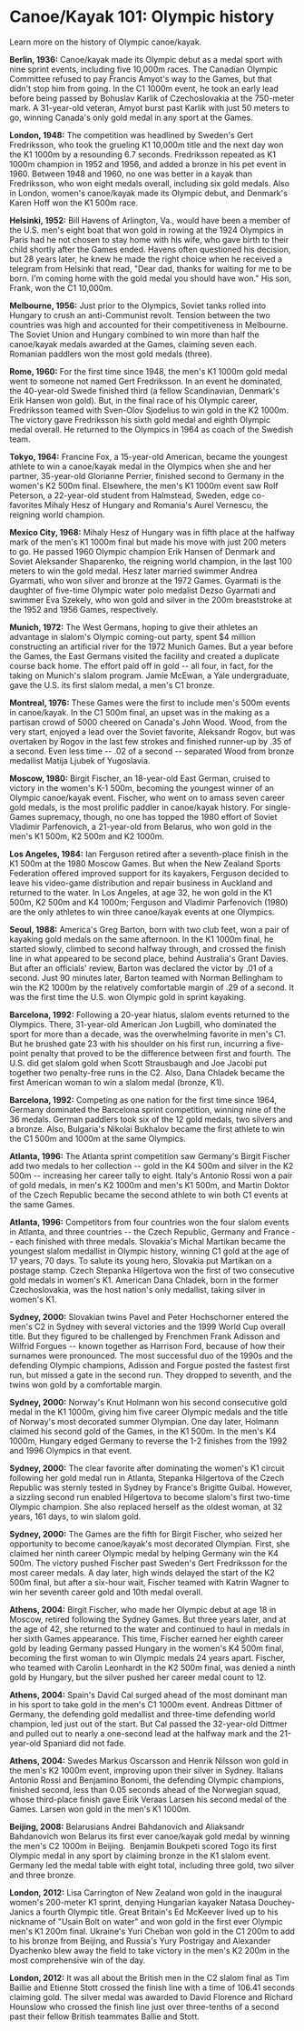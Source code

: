 Canoe/Kayak 101: Olympic history
================================

Learn more on the history of Olympic canoe/kayak.

**Berlin, 1936:** Canoe/kayak made its Olympic debut as a medal sport with nine sprint events, including five 10,000m races. The Canadian Olympic Committee refused to pay Francis Amyot's way to the Games, but that didn't stop him from going. In the C1 1000m event, he took an early lead before being passed by Bohuslav Karlik of Czechoslovakia at the 750-meter mark. A 31-year-old veteran, Amyot burst past Karlik with just 50 meters to go, winning Canada's only gold medal in any sport at the Games.

**London, 1948:** The competition was headlined by Sweden's Gert Fredriksson, who took the grueling K1 10,000m title and the next day won the K1 1000m by a resounding 6.7 seconds. Fredriksson repeated as K1 1000m champion in 1952 and 1956, and added a bronze in his pet event in 1960. Between 1948 and 1960, no one was better in a kayak than Fredriksson, who won eight medals overall, including six gold medals. Also in London, women's canoe/kayak made its Olympic debut, and Denmark's Karen Hoff won the K1 500m race.

**Helsinki, 1952:** Bill Havens of Arlington, Va., would have been a member of the U.S. men's eight boat that won gold in rowing at the 1924 Olympics in Paris had he not chosen to stay home with his wife, who gave birth to their child shortly after the Games ended. Havens often questioned his decision, but 28 years later, he knew he made the right choice when he received a telegram from Helsinki that read, "Dear dad, thanks for waiting for me to be born. I'm coming home with the gold medal you should have won." His son, Frank, won the C1 10,000m.

**Melbourne, 1956:** Just prior to the Olympics, Soviet tanks rolled into Hungary to crush an anti-Communist revolt. Tension between the two countries was high and accounted for their competitiveness in Melbourne. The Soviet Union and Hungary combined to win more than half the canoe/kayak medals awarded at the Games, claiming seven each. Romanian paddlers won the most gold medals (three).

**Rome, 1960:** For the first time since 1948, the men's K1 1000m gold medal went to someone not named Gert Fredriksson. In an event he dominated, the 40-year-old Swede finished third (a fellow Scandinavian, Denmark's Erik Hansen won gold). But, in the final race of his Olympic career, Fredriksson teamed with Sven-Olov Sjodelius to win gold in the K2 1000m. The victory gave Fredriksson his sixth gold medal and eighth Olympic medal overall. He returned to the Olympics in 1964 as coach of the Swedish team.

**Tokyo, 1964:** Francine Fox, a 15-year-old American, became the youngest athlete to win a canoe/kayak medal in the Olympics when she and her partner, 35-year-old Glorianne Perrier, finished second to Germany in the women's K2 500m final. Elsewhere, the men's K1 1000m event saw Rolf Peterson, a 22-year-old student from Halmstead, Sweden, edge co-favorites Mihaly Hesz of Hungary and Romania's Aurel Vernescu, the reigning world champion.

**Mexico City, 1968:** Mihaly Hesz of Hungary was in fifth place at the halfway mark of the men's K1 1000m final but made his move with just 200 meters to go. He passed 1960 Olympic champion Erik Hansen of Denmark and Soviet Aleksander Shaparenko, the reigning world champion, in the last 100 meters to win the gold medal. Hesz later married swimmer Andrea Gyarmati, who won silver and bronze at the 1972 Games. Gyarmati is the daughter of five-time Olympic water polo medalist Dezso Gyarmati and swimmer Eva Szekely, who won gold and silver in the 200m breaststroke at the 1952 and 1956 Games, respectively.

**Munich, 1972:** The West Germans, hoping to give their athletes an advantage in slalom's Olympic coming-out party, spent $4 million constructing an artificial river for the 1972 Munich Games. But a year before the Games, the East Germans visited the facility and created a duplicate course back home. The effort paid off in gold -- all four, in fact, for the taking on Munich's slalom program. Jamie McEwan, a Yale undergraduate, gave the U.S. its first slalom medal, a men's C1 bronze.

**Montreal, 1976:** These Games were the first to include men's 500m events in canoe/kayak. In the C1 500m final, an upset was in the making as a partisan crowd of 5000 cheered on Canada's John Wood. Wood, from the very start, enjoyed a lead over the Soviet favorite, Aleksandr Rogov, but was overtaken by Rogov in the last few strokes and finished runner-up by .35 of a second. Even less time -- .02 of a second -- separated Wood from bronze medallist Matija Ljubek of Yugoslavia.

**Moscow, 1980:** Birgit Fischer, an 18-year-old East German, cruised to victory in the women's K-1 500m, becoming the youngest winner of an Olympic canoe/kayak event. Fischer, who went on to amass seven career gold medals, is the most prolific paddler in canoe/kayak history. For single-Games supremacy, though, no one has topped the 1980 effort of Soviet Vladimir Parfenovich, a 21-year-old from Belarus, who won gold in the men's K1 500m, K2 500m and K2 1000m.

**Los Angeles, 1984:** Ian Ferguson retired after a seventh-place finish in the K1 500m at the 1980 Moscow Games. But when the New Zealand Sports Federation offered improved support for its kayakers, Ferguson decided to leave his video-game distribution and repair business in Auckland and returned to the water. In Los Angeles, at age 32, he won gold in the K1 500m, K2 500m and K4 1000m; Ferguson and Vladimir Parfenovich (1980) are the only athletes to win three canoe/kayak events at one Olympics.

**Seoul, 1988:** America's Greg Barton, born with two club feet, won a pair of kayaking gold medals on the same afternoon. In the K1 1000m final, he started slowly, climbed to second halfway through, and crossed the finish line in what appeared to be second place, behind Australia's Grant Davies. But after an officials' review, Barton was declared the victor by .01 of a second. Just 90 minutes later, Barton teamed with Norman Bellingham to win the K2 1000m by the relatively comfortable margin of .29 of a second. It was the first time the U.S. won Olympic gold in sprint kayaking.

**Barcelona, 1992:** Following a 20-year hiatus, slalom events returned to the Olympics. There, 31-year-old American Jon Lugbill, who dominated the sport for more than a decade, was the overwhelming favorite in men's C1. But he brushed gate 23 with his shoulder on his first run, incurring a five-point penalty that proved to be the difference between first and fourth. The U.S. did get slalom gold when Scott Strausbaugh and Joe Jacobi put together two penalty-free runs in the C2. Also, Dana Chladek became the first American woman to win a slalom medal (bronze, K1).

**Barcelona, 1992:** Competing as one nation for the first time since 1964, Germany dominated the Barcelona sprint competition, winning nine of the 36 medals. German paddlers took six of the 12 gold medals, two silvers and a bronze. Also, Bulgaria's Nikolai Bukhalov became the first athlete to win the C1 500m and 1000m at the same Olympics.

**Atlanta, 1996:** The Atlanta sprint competition saw Germany's Birgit Fischer add two medals to her collection -- gold in the K4 500m and silver in the K2 500m -- increasing her career tally to eight. Italy's Antonio Rossi won a pair of gold medals, in men's K2 1000m and men's K1 500m, and Martin Doktor of the Czech Republic became the second athlete to win both C1 events at the same Games.

**Atlanta, 1996:** Competitors from four countries won the four slalom events in Atlanta, and three countries -- the Czech Republic, Germany and France -- each finished with three medals. Slovakia's Michal Martikan became the youngest slalom medallist in Olympic history, winning C1 gold at the age of 17 years, 70 days. To salute its young hero, Slovakia put Martikan on a postage stamp. Czech Stepanka Hilgertova won the first of two consecutive gold medals in women's K1. American Dana Chladek, born in the former Czechoslovakia, was the host nation's only medallist, taking silver in women's K1.

**Sydney, 2000:** Slovakian twins Pavel and Peter Hochschorner entered the men's C2 in Sydney with several victories and the 1999 World Cup overall title. But they figured to be challenged by Frenchmen Frank Adisson and Wilfrid Forgues -- known together as Harrison Ford, because of how their surnames were pronounced. The most successful duo of the 1990s and the defending Olympic champions, Adisson and Forgue posted the fastest first run, but missed a gate in the second run. They dropped to seventh, and the twins won gold by a comfortable margin.

**Sydney, 2000:** Norway's Knut Holmann won his second consecutive gold medal in the K1 1000m, giving him five career Olympic medals and the title of Norway's most decorated summer Olympian. One day later, Holmann claimed his second gold of the Games, in the K1 500m. In the men's K4 1000m, Hungary edged Germany to reverse the 1-2 finishes from the 1992 and 1996 Olympics in that event.

**Sydney, 2000:** The clear favorite after dominating the women's K1 circuit following her gold medal run in Atlanta, Stepanka Hilgertova of the Czech Republic was sternly tested in Sydney by France's Brigitte Guibal. However, a sizzling second run enabled Hilgertova to become slalom's first two-time Olympic champion. She also replaced herself as the oldest woman, at 32 years, 161 days, to win slalom gold.

**Sydney, 2000:** The Games are the fifth for Birgit Fischer, who seized her opportunity to become canoe/kayak's most decorated Olympian. First, she claimed her ninth career Olympic medal by helping Germany win the K4 500m. The victory pushed Fischer past Sweden's Gert Fredriksson for the most career medals. A day later, high winds delayed the start of the K2 500m final, but after a six-hour wait, Fischer teamed with Katrin Wagner to win her seventh career gold and 10th medal overall.

**Athens, 2004:** Birgit Fischer, who made her Olympic debut at age 18 in Moscow, retired following the Sydney Games. But three years later, and at the age of 42, she returned to the water and continued to haul in medals in her sixth Games appearance. This time, Fischer earned her eighth career gold by leading Germany passed Hungary in the women's K4 500m final, becoming the first woman to win Olympic medals 24 years apart. Fischer, who teamed with Carolin Leonhardt in the K2 500m final, was denied a ninth gold by Hungary, but the silver pushed her career medal count to 12.

**Athens, 2004:** Spain's David Cal surged ahead of the most dominant man in his sport to take gold in the men's C1 1000m event. Andreas Dittmer of Germany, the defending gold medallist and three-time defending world champion, led just out of the start. But Cal passed the 32-year-old Dittmer and pulled out to nearly a one-second lead at the halfway mark and the 21-year-old Spaniard did not fade.

**Athens, 2004:** Swedes Markus Oscarsson and Henrik Nilsson won gold in the men's K2 1000m event, improving upon their silver in Sydney. Italians Antonio Rossi and Benjamino Bonomi, the defending Olympic champions, finished second, less than 0.05 seconds ahead of the Norwegian squad, whose third-place finish gave Eirik Veraas Larsen his second medal of the Games. Larsen won gold in the men's K1 1000m.

**Beijing, 2008:** Belarusians Andrei Bahdanovich and Aliaksandr Bahdanovich won Belarus its first ever canoe/kayak gold medal by winning the men's C2 1000m in Beijing.  Benjamin Boukpeti scored Togo its first Olympic medal in any sport by claiming bronze in the K1 slalom event.  Germany led the medal table with eight total, including three gold, two silver and three bronze.

**London, 2012:** Lisa Carrington of New Zealand won gold in the inaugural women's 200-meter K1 sprint, denying Hungarian kayaker Natasa Douchey-Janics a fourth Olympic title. Great Britain's Ed McKeever lived up to his nickname of "Usain Bolt on water" and won gold in the first ever Olympic men's K1 200m final. Ukraine's Yuri Cheban won gold in the C1 200m to add to his bronze from Beijing, and Russia's Yury Postrigay and Alexander Dyachenko blew away the field to take victory in the men's K2 200m in the most comprehensive win of the day.

**London, 2012:** It was all about the British men in the C2 slalom final as Tim Baillie and Etienne Stott crossed the finish line with a time of 106.41 seconds claiming gold. The silver medal was awarded to David Florence and Richard Hounslow who crossed the finish line just over three-tenths of a second past their fellow British teammates Ballie and Stott.


